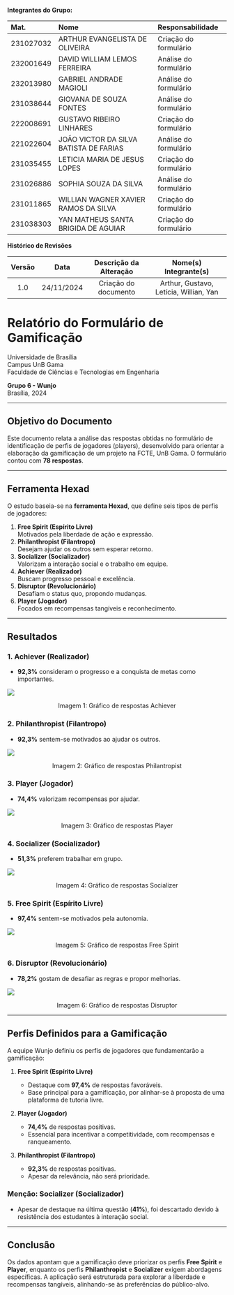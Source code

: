 **Integrantes do Grupo:**

| Mat.      | Nome                                   | Responsabilidade          |
| :-------- | :------------------------------------- | :------------------------ |
| 231027032 | ARTHUR EVANGELISTA DE OLIVEIRA         | Criação do formulário     |
| 232001649 | DAVID WILLIAM LEMOS FERREIRA           | Análise do formulário     |
| 232013980 | GABRIEL ANDRADE MAGIOLI                | Análise do formulário     |
| 231038644 | GIOVANA DE SOUZA FONTES                | Análise do formulário     |
| 222008691 | GUSTAVO RIBEIRO LINHARES               | Criação do formulário     |
| 221022604 | JOÃO VICTOR DA SILVA BATISTA DE FARIAS | Análise do formulário     |
| 231035455 | LETICIA MARIA DE JESUS LOPES           | Criação do formulário     |
| 231026886 | SOPHIA SOUZA DA SILVA                  | Análise do formulário     |
| 231011865 | WILLIAN WAGNER XAVIER RAMOS DA SILVA   | Criação do formulário     |
| 231038303 | YAN MATHEUS SANTA BRIGIDA DE AGUIAR    | Criação do formulário     |

**Histórico de Revisões**

| Versão | Data | Descrição da Alteração | Nome(s) Integrante(s) |
| :----: | :--: | :--------------------: | :-------------------: |
| 1.0 | 24/11/2024 | Criação do documento | Arthur, Gustavo, Letícia, Willian, Yan |

# Relatório do Formulário de Gamificação

Universidade de Brasília  
Campus UnB Gama  
Faculdade de Ciências e Tecnologias em Engenharia  

**Grupo 6 - Wunjo**  
Brasília, 2024  

---

## Objetivo do Documento

Este documento relata a análise das respostas obtidas no formulário de identificação de perfis de jogadores (players), desenvolvido para orientar a elaboração da gamificação de um projeto na FCTE, UnB Gama. O formulário contou com **78 respostas**.

---

## Ferramenta Hexad

O estudo baseia-se na **ferramenta Hexad**, que define seis tipos de perfis de jogadores:

1. **Free Spirit (Espírito Livre)**  
   Motivados pela liberdade de ação e expressão.
2. **Philanthropist (Filantropo)**  
   Desejam ajudar os outros sem esperar retorno.
3. **Socializer (Socializador)**  
   Valorizam a interação social e o trabalho em equipe.
4. **Achiever (Realizador)**  
   Buscam progresso pessoal e excelência.
5. **Disruptor (Revolucionário)**  
   Desafiam o status quo, propondo mudanças.
6. **Player (Jogador)**  
   Focados em recompensas tangíveis e reconhecimento.

---

## Resultados

### 1. **Achiever (Realizador)**
- **92,3%** consideram o progresso e a conquista de metas como importantes.

![](Grafico-1.png)
<center>Imagem 1: Gráfico de respostas Achiever</center>


### 2. **Philanthropist (Filantropo)**
- **92,3%** sentem-se motivados ao ajudar os outros.
  
![](Grafico-2.png)
<center>Imagem 2: Gráfico de respostas Philantropist</center>

### 3. **Player (Jogador)**
- **74,4%** valorizam recompensas por ajudar.

![](Grafico-3.png)
<center>Imagem 3: Gráfico de respostas Player</center>

### 4. **Socializer (Socializador)**
- **51,3%** preferem trabalhar em grupo.

![](Grafico-4.png)
<center>Imagem 4: Gráfico de respostas Socializer</center>

### 5. **Free Spirit (Espírito Livre)**
- **97,4%** sentem-se motivados pela autonomia.

![](Grafico-5.png)
<center>Imagem 5: Gráfico de respostas Free Spirit</center>

### 6. **Disruptor (Revolucionário)**
- **78,2%** gostam de desafiar as regras e propor melhorias.
  
![](Grafico-6.png)
<center>Imagem 6: Gráfico de respostas Disruptor</center>

---

## Perfis Definidos para a Gamificação

A equipe Wunjo definiu os perfis de jogadores que fundamentarão a gamificação:

1. **Free Spirit (Espírito Livre)**  
   - Destaque com **97,4%** de respostas favoráveis.
   - Base principal para a gamificação, por alinhar-se à proposta de uma plataforma de tutoria livre.

2. **Player (Jogador)**  
   - **74,4%** de respostas positivas.
   - Essencial para incentivar a competitividade, com recompensas e ranqueamento.

3. **Philanthropist (Filantropo)**  
   - **92,3%** de respostas positivas.  
   - Apesar da relevância, não será prioridade.

### Menção: Socializer (Socializador)
- Apesar de destaque na última questão (**41%**), foi descartado devido à resistência dos estudantes à interação social.

---

## Conclusão

Os dados apontam que a gamificação deve priorizar os perfis **Free Spirit** e **Player**, enquanto os perfis **Philanthropist** e **Socializer** exigem abordagens específicas. A aplicação será estruturada para explorar a liberdade e recompensas tangíveis, alinhando-se às preferências do público-alvo.
